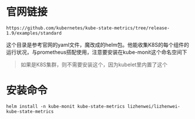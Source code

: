 # 官网链接

`
https://github.com/kubernetes/kube-state-metrics/tree/release-1.9/examples/standard
`

这个目录是参考官网的yaml文件，魔改成的helm包。他能收集K8S的每个组件的运行状况，与prometheus搭配使用，注意要安装在kube-monit这个命名空间下

> 如果是K8S集群，则不需要安装这个，因为kubelet里内置了这个

# 安装命令

`
helm install -n kube-monit kube-state-metrics lizhenwei/lizhenwei-kube-state-metrics
`